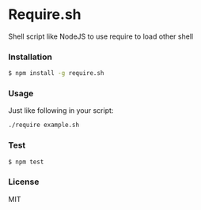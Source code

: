 
# Require.sh

Shell script like NodeJS to use require to load other shell

### Installation

```bash
$ npm install -g require.sh
```

### Usage

Just like following in your script:

```bash
./require example.sh
```

### Test

```js
$ npm test
```


### License
MIT
